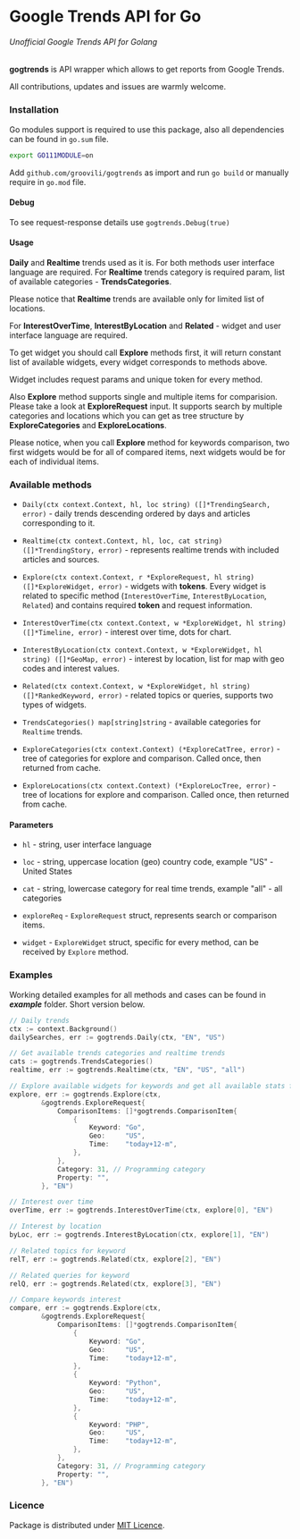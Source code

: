 # Google Trends API for Go

###### Unofficial Google Trends API for Golang

**gogtrends** is API wrapper which allows to get reports from Google Trends.

All contributions, updates and issues are warmly welcome.

### Installation 

Go modules support is required to use this package, also all dependencies can be found in `go.sum` file.

```bash 
export GO111MODULE=on
```

Add `github.com/groovili/gogtrends` as import and run `go build` or manually require in `go.mod` file.

#### Debug

To see request-response details use `gogtrends.Debug(true)`

#### Usage

**Daily** and **Realtime** trends used as it is. For both methods user interface language are required. For **Realtime** trends category is required param, list of available categories -  **TrendsCategories**.

Please notice that **Realtime** trends are available only for limited list of locations.


For **InterestOverTime**, **InterestByLocation** and **Related** - widget and user interface language are required.

To get widget you should call **Explore** methods first, it will return constant list of available widgets, every widget corresponds to methods above.

Widget includes request params and unique token for every method.

Also **Explore** method supports single and multiple items for comparision. Please take a look at **ExploreRequest** input.
It supports search by multiple categories and locations which you can get as tree structure by **ExploreCategories** and **ExploreLocations**.

Please notice, when you call **Explore** method for keywords comparison, two first widgets would be for all of compared items, next widgets would be for each of individual items.

### Available methods

* `Daily(ctx context.Context, hl, loc string) ([]*TrendingSearch, error)` - daily trends descending ordered by days and articles corresponding to it.

* `Realtime(ctx context.Context, hl, loc, cat string) ([]*TrendingStory, error)` - represents realtime trends with included articles and sources.

* `Explore(ctx context.Context, r *ExploreRequest, hl string) ([]*ExploreWidget, error)` - widgets with **tokens**. Every widget is related to specific method (`InterestOverTime`, `InterestByLocation`, `Related`) and contains required **token** and request information.

* `InterestOverTime(ctx context.Context, w *ExploreWidget, hl string) ([]*Timeline, error)` - interest over time, dots for chart. 

* `InterestByLocation(ctx context.Context, w *ExploreWidget, hl string) ([]*GeoMap, error)` - interest by location, list for map with geo codes and interest values.

* `Related(ctx context.Context, w *ExploreWidget, hl string) ([]*RankedKeyword, error)` - related topics or queries, supports two types of widgets.

* `TrendsCategories() map[string]string` - available categories for `Realtime` trends.

* `ExploreCategories(ctx context.Context) (*ExploreCatTree, error)` - tree of categories for explore and comparison. Called once, then returned from cache.

* `ExploreLocations(ctx context.Context) (*ExploreLocTree, error)` - tree of locations for explore and comparison. Called once, then returned from cache.

#### Parameters 

* `hl` -  string, user interface language

* `loc` - string, uppercase location (geo) country code, example "US" - United States

* `cat` - string, lowercase category for real time trends, example "all" - all categories

* `exploreReq` - `ExploreRequest` struct, represents search or comparison items.

* `widget` - `ExploreWidget` struct, specific for every method, can be received by `Explore` method.

### Examples

Working detailed examples for all methods and cases can be found in ***example*** folder. Short version below.

```go
// Daily trends
ctx := context.Background()
dailySearches, err := gogtrends.Daily(ctx, "EN", "US")
```

```go
// Get available trends categories and realtime trends
cats := gogtrends.TrendsCategories()
realtime, err := gogtrends.Realtime(ctx, "EN", "US", "all")
```


```go
// Explore available widgets for keywords and get all available stats for it
explore, err := gogtrends.Explore(ctx, 
	    &gogtrends.ExploreRequest{
            ComparisonItems: []*gogtrends.ComparisonItem{
                {
                    Keyword: "Go",
                    Geo:     "US",
                    Time:    "today+12-m",
                },
            },
            Category: 31, // Programming category
            Property: "",
        }, "EN")

// Interest over time
overTime, err := gogtrends.InterestOverTime(ctx, explore[0], "EN")

// Interest by location
byLoc, err := gogtrends.InterestByLocation(ctx, explore[1], "EN")

// Related topics for keyword
relT, err := gogtrends.Related(ctx, explore[2], "EN")

// Related queries for keyword
relQ, err := gogtrends.Related(ctx, explore[3], "EN")

// Compare keywords interest
compare, err := gogtrends.Explore(ctx, 
	    &gogtrends.ExploreRequest{
            ComparisonItems: []*gogtrends.ComparisonItem{
                {
                    Keyword: "Go",
                    Geo:     "US",
                    Time:    "today+12-m",
                },
                {
                    Keyword: "Python",
                    Geo:     "US",
                    Time:    "today+12-m",
                },
                {
                    Keyword: "PHP",
                    Geo:     "US",
                    Time:    "today+12-m",
                },                               
            },
            Category: 31, // Programming category
            Property: "",
        }, "EN")

```

### Licence
 
Package is distributed under [MIT Licence](https://opensource.org/licenses/MIT).